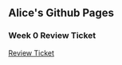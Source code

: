 ## Alice's Github Pages

### Week 0 Review Ticket
[Review Ticket](https://github.com/tangalice/curly-chopstick/issues/1) <br>




